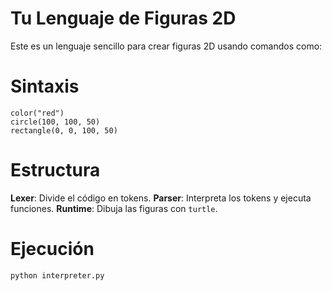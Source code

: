 
# Tu Lenguaje de Figuras 2D

Este es un lenguaje sencillo para crear figuras 2D usando comandos como:

# Sintaxis

```
color("red")
circle(100, 100, 50)
rectangle(0, 0, 100, 50)
```

# Estructura

**Lexer**: Divide el código en tokens.
**Parser**: Interpreta los tokens y ejecuta funciones.
**Runtime**: Dibuja las figuras con `turtle`.

# Ejecución

```bash
python interpreter.py
```
